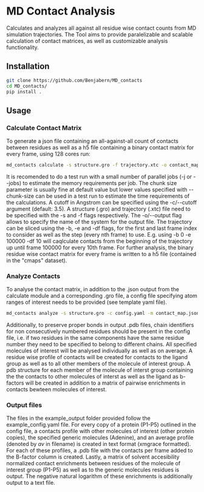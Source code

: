 # MD Contact Analysis
Calculates and analyzes all against all residue wise contact counts from MD simulation trajectories. The Tool aims to provide paralelizable and scalable calculation of contact matrices, as well as customizable analysis functionality.

## Installation

```bash
git clone https://github.com/Benjabern/MD_contacts
cd MD_contacts/
pip install .
```

## Usage

### Calculate Contact Matrix
To generate a json file containing an all-against-all count of contacts between residues as well as a h5 file containing a binary contact matrix for every frame, using 128 cores run:

```bash
md_contacts calculate -s structure.gro -f trajectory.xtc -o contact_map.json -j 128
```
It is recomended to do a test run with a small number of parallel jobs (-j or --jobs) to estimate the memory requirements per job. 
The chunk size parameter is usually fine at default value but lower values specified with --chunk-size can be used in a test run to estimate the time requirements of the calculations.
A cutoff in Angstrom can be specified using the -c/--cutoff argument (default: 3.5).
A structure (.gro) and trajectory (.xtc) file need to be specified with the -s and -f flags respectively.
The -o/--output flag allows to specify the name of the system for the output file. 
The trajectory can be sliced using the -b, -e and -df flags, for the first and last frame index to consider as well as the step (every nth frame) to use.
E.g. using -b 0 -e 100000 -df 10 will caqlculate contacts from the beginning of the trajectory up until frame 100000 for every 10th frame.
For further analysis, the binary residue wise contact matrix for every frame is written to a h5 file (contained in the "cmaps" dataset).

### Analyze Contacts
To analyse the contact matrix, in addition to the .json output from the calculate module and a corresponding .gro file,
a config file specifying atom ranges of interest needs to be provided (see template yaml file). 

```bash
md_contacts analyze -s structure.gro -c config.yaml -m contact_map.json
```
Additionally, to preserve proper bonds in output .pdb files, chain identifiers for non consecutively numbered residues should be present in the config file, i.e. if two residues in the same components have the same residue number they need to be specified to belong to different chains.
All specified molecules of interest will be analysed individually as well as on average. A residue wise profile
of contacts will be created for contacts to the ligand group as well as to all other members of the molecule of interest group.
A pdb structure for each member of the molecule of interst group containing the the contacts to other molecules of interst as well as the ligand as b-factors will be created in addition to a matrix of pairwise enrichments in contacts bewteen molecules of interest.

### Output files
The files in the example_output folder provided follow the example_config.yaml file. For every copy of a protein (P1-P5) outlined in the config file, a contacts profile with other molecules of interest (other protein copies), the specified generic molecules (Adenine), and an average profile (denoted by _av_ in filename) is created in text format (xmgrace formatted). For each of these profiles, a .pdb file with the contacts per frame added to the B-factor column is created. Lastly, a matrix of solvent accesibility normalized contact enrichments between residues of the molecule of interest group (P1-P5) as well as to the generic molecules residues is output. The negative natural logarithm of these enrichments is additionally output to a text file. 
